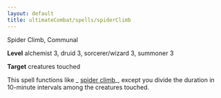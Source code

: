 ```yaml
---
layout: default
title: ultimateCombat/spells/spiderClimb
---
```

Spider Climb, Communal

**Level** alchemist 3, druid 3, sorcerer/wizard 3, summoner 3

**Target** creatures touched

This spell functions like _ [spider climb](spells/spiderClimb#_spider-climb)_, except you divide the duration in 10-minute intervals among the creatures touched.

